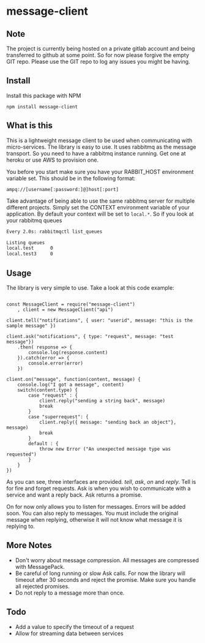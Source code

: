 # message-client

## Note

The project is currently being hosted on a private gitlab account and being transferred to github at some point. So for now please forgive the empty GIT repo. Please use the GIT repo to log any issues you might be having.

## Install

Install this package with NPM

    npm install message-client

## What is this

This is a lightweight message client to be used when communicating with micro-services. The library is easy to use. It uses rabbitmq as the message transport. So you need to have a rabbitmq instance running. Get one at heroku or use AWS to provision one.

You before you start make sure you have your RABBIT_HOST environment variable set. This should be in the following format:

    ampq://[username[:password:]@]host[:port]

Take advantage of being able to use the same rabbitmq server for multiple different projects. Simply set the CONTEXT environment variable of your application. By default your context will be set to ```local.*```. So if you look at your rabbitmq queues

```bash
Every 2.0s: rabbitmqctl list_queues                                               b3df0772fafc: Thu Nov 30 20:56:18 2017

Listing queues
local.test      0
local.test3     0
```

## Usage

The library is very simple to use. Take a look at this code example:

```javscript

const MessageClient = require("message-client")
    , client = new MessageClient("api")

client.tell("notifications", { user: "userid", message: "this is the sample message" })

client.ask("notifications", { type: "request", message: "test message"})
    .then( response => {
        console.log(response.content)
    }).catch(error => {
        console.error(error)
    })

client.on("message", function(content, message) {
    console.log("I got a message", content)
    switch(content.type) {
        case "request" : {
            client.reply("sending a string back", message)
            break
        }
        case "superrequest": {
            client.reply({ message: "sending back an object"}, message)
            break
        }
        default : {
            throw new Error ("An unexpected message type was requested")
        }
    }
})
```

As you can see, three interfaces are provided. *tell*, *ask*, *on* and *reply*. Tell is for fire and forget requests. Ask is when you wish to communicate with a service and want a reply back. Ask returns a promise.

On for now only allows you to listen for messages. Errors will be added soon. You can also reply to messages. You must include the original message when replying, otherwise it will not know what message it is replying to.

## More Notes

* Don't worry about message compression. All messages are compressed with MessagePack.
* Be careful of long running or slow Ask calls. For now the library will timeout after 30 seconds and reject the promise. Make sure you handle all rejected promises.
* Do not reply to a message more than once.

## Todo

* Add a value to specify the timeout of a request
* Allow for streaming data between services
